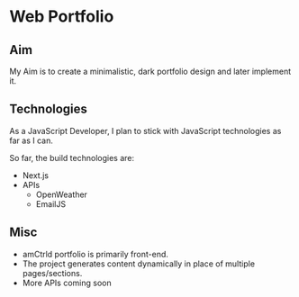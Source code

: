 # Web Portfolio

## Aim

My Aim is to create a minimalistic, dark portfolio design and later implement it.

## Technologies

As a JavaScript Developer, I plan to stick with JavaScript technologies as far as I can.

So far, the build technologies are:

- Next.js
- APIs
  - OpenWeather
  - EmailJS

## Misc

- amCtrld portfolio is primarily front-end.
- The project generates content dynamically in place of multiple pages/sections.
- More APIs coming soon
